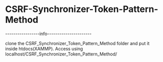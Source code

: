 # CSRF-Synchronizer-Token-Pattern-Method
-----------------info----------------------

clone the CSRF_Synchronizer_Token_Pattern_Method folder and put it inside htdocs(XAMMP). Access using localhost/CSRF_Synchronizer_Token_Pattern_Method/
